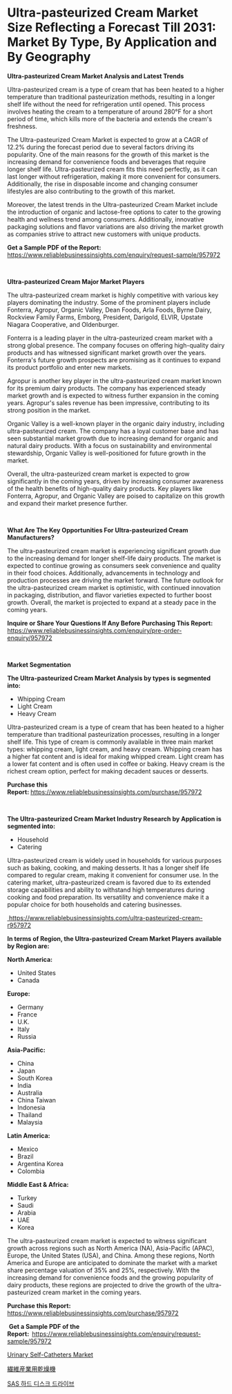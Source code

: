<p><h1>Ultra-pasteurized Cream Market Size Reflecting a Forecast Till 2031: Market By Type, By Application and By Geography</h1></p><p><strong>Ultra-pasteurized Cream Market Analysis and Latest Trends</strong></p>
<p><p>Ultra-pasteurized cream is a type of cream that has been heated to a higher temperature than traditional pasteurization methods, resulting in a longer shelf life without the need for refrigeration until opened. This process involves heating the cream to a temperature of around 280°F for a short period of time, which kills more of the bacteria and extends the cream's freshness.</p><p>The Ultra-pasteurized Cream Market is expected to grow at a CAGR of 12.2% during the forecast period due to several factors driving its popularity. One of the main reasons for the growth of this market is the increasing demand for convenience foods and beverages that require longer shelf life. Ultra-pasteurized cream fits this need perfectly, as it can last longer without refrigeration, making it more convenient for consumers. Additionally, the rise in disposable income and changing consumer lifestyles are also contributing to the growth of this market.</p><p>Moreover, the latest trends in the Ultra-pasteurized Cream Market include the introduction of organic and lactose-free options to cater to the growing health and wellness trend among consumers. Additionally, innovative packaging solutions and flavor variations are also driving the market growth as companies strive to attract new customers with unique products.</p></p>
<p><strong>Get a Sample PDF of the Report:&nbsp;</strong> <a href="https://www.reliablebusinessinsights.com/enquiry/request-sample/957972">https://www.reliablebusinessinsights.com/enquiry/request-sample/957972</a></p>
<p>&nbsp;</p>
<p><strong>Ultra-pasteurized Cream Major Market Players</strong></p>
<p><p>The ultra-pasteurized cream market is highly competitive with various key players dominating the industry. Some of the prominent players include Fonterra, Agropur, Organic Valley, Dean Foods, Arla Foods, Byrne Dairy, Rockview Family Farms, Emborg, President, Darigold, ELVIR, Upstate Niagara Cooperative, and Oldenburger.</p><p>Fonterra is a leading player in the ultra-pasteurized cream market with a strong global presence. The company focuses on offering high-quality dairy products and has witnessed significant market growth over the years. Fonterra's future growth prospects are promising as it continues to expand its product portfolio and enter new markets.</p><p>Agropur is another key player in the ultra-pasteurized cream market known for its premium dairy products. The company has experienced steady market growth and is expected to witness further expansion in the coming years. Agropur's sales revenue has been impressive, contributing to its strong position in the market.</p><p>Organic Valley is a well-known player in the organic dairy industry, including ultra-pasteurized cream. The company has a loyal customer base and has seen substantial market growth due to increasing demand for organic and natural dairy products. With a focus on sustainability and environmental stewardship, Organic Valley is well-positioned for future growth in the market.</p><p>Overall, the ultra-pasteurized cream market is expected to grow significantly in the coming years, driven by increasing consumer awareness of the health benefits of high-quality dairy products. Key players like Fonterra, Agropur, and Organic Valley are poised to capitalize on this growth and expand their market presence further.</p></p>
<p>&nbsp;</p>
<p><strong>What Are The Key Opportunities For Ultra-pasteurized Cream Manufacturers?</strong></p>
<p><p>The ultra-pasteurized cream market is experiencing significant growth due to the increasing demand for longer shelf-life dairy products. The market is expected to continue growing as consumers seek convenience and quality in their food choices. Additionally, advancements in technology and production processes are driving the market forward. The future outlook for the ultra-pasteurized cream market is optimistic, with continued innovation in packaging, distribution, and flavor varieties expected to further boost growth. Overall, the market is projected to expand at a steady pace in the coming years.</p></p>
<p><strong>Inquire or Share Your Questions If Any Before Purchasing This Report:</strong> <a href="https://www.reliablebusinessinsights.com/enquiry/pre-order-enquiry/957972">https://www.reliablebusinessinsights.com/enquiry/pre-order-enquiry/957972</a></p>
<p>&nbsp;</p>
<p><strong>Market Segmentation</strong></p>
<p><strong>The Ultra-pasteurized Cream Market Analysis by types is segmented into:</strong></p>
<p><ul><li>Whipping Cream</li><li>Light Cream</li><li>Heavy Cream</li></ul></p>
<p><p>Ultra-pasteurized cream is a type of cream that has been heated to a higher temperature than traditional pasteurization processes, resulting in a longer shelf life. This type of cream is commonly available in three main market types: whipping cream, light cream, and heavy cream. Whipping cream has a higher fat content and is ideal for making whipped cream. Light cream has a lower fat content and is often used in coffee or baking. Heavy cream is the richest cream option, perfect for making decadent sauces or desserts.</p></p>
<p><strong>Purchase this Report:&nbsp;</strong><a href="https://www.reliablebusinessinsights.com/purchase/957972">https://www.reliablebusinessinsights.com/purchase/957972</a></p>
<p>&nbsp;</p>
<p><strong>The Ultra-pasteurized Cream Market Industry Research by Application is segmented into:</strong></p>
<p><ul><li>Household</li><li>Catering</li></ul></p>
<p><p>Ultra-pasteurized cream is widely used in households for various purposes such as baking, cooking, and making desserts. It has a longer shelf life compared to regular cream, making it convenient for consumer use. In the catering market, ultra-pasteurized cream is favored due to its extended storage capabilities and ability to withstand high temperatures during cooking and food preparation. Its versatility and convenience make it a popular choice for both households and catering businesses.</p></p>
<p><a href="https://www.reliablebusinessinsights.com/ultra-pasteurized-cream-r957972">&nbsp;https://www.reliablebusinessinsights.com/ultra-pasteurized-cream-r957972</a></p>
<p><strong>In terms of Region, the Ultra-pasteurized Cream Market Players available by Region are:</strong></p>
<p>
    <p> <strong> North America: </strong>
        <ul>
            <li>United States</li>
            <li>Canada</li>
        </ul>
        </p> 
    <p> <strong> Europe: </strong>
        <ul>
            <li>Germany</li>
            <li>France</li>
            <li>U.K.</li>
            <li>Italy</li>
            <li>Russia</li>
        </ul>
        </p> 
    <p> <strong> Asia-Pacific: </strong>
        <ul>
            <li>China</li>
            <li>Japan</li>
            <li>South Korea</li>
            <li>India</li>
            <li>Australia</li>
            <li>China Taiwan</li>
            <li>Indonesia</li>
            <li>Thailand</li>
            <li>Malaysia</li>
        </ul>
        </p> 
    <p> <strong> Latin America: </strong>
        <ul>
            <li>Mexico</li>
            <li>Brazil</li>
            <li>Argentina Korea</li>
            <li>Colombia</li>
        </ul>
        </p> 
    <p> <strong> Middle East & Africa: </strong>
        <ul>
            <li>Turkey</li>
            <li>Saudi</li>
            <li>Arabia</li>
            <li>UAE</li>
            <li>Korea</li>
        </ul>
    </p>
    </p>
<p><p>The ultra-pasteurized cream market is expected to witness significant growth across regions such as North America (NA), Asia-Pacific (APAC), Europe, the United States (USA), and China. Among these regions, North America and Europe are anticipated to dominate the market with a market share percentage valuation of 35% and 25%, respectively. With the increasing demand for convenience foods and the growing popularity of dairy products, these regions are projected to drive the growth of the ultra-pasteurized cream market in the coming years.</p></p>
<p><strong>Purchase this Report: </strong><a href="https://www.reliablebusinessinsights.com/purchase/957972">https://www.reliablebusinessinsights.com/purchase/957972</a></p>
<p>&nbsp;<strong>Get a Sample PDF of the Report:&nbsp;&nbsp;</strong><a href="https://www.reliablebusinessinsights.com/enquiry/request-sample/957972">https://www.reliablebusinessinsights.com/enquiry/request-sample/957972</a></p>
<p><strong></strong></p>
<p><p><a href="https://github.com/RichRobinson5/Market-Research-Report-List-5/blob/main/urinary-self-catheters-market.md">Urinary Self-Catheters Market</a></p><p><a href="https://github.com/KaliMetz2023/Market-Research-Report-List-1/blob/main/595643784367.md">繊維産業用乾燥機</a></p><p><a href="https://github.com/sougarounis/Market-Research-Report-List-4/blob/main/451805878070.md">SAS 하드 디스크 드라이브</a></p></p>